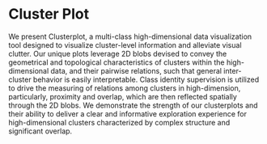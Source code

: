 # Cluster Plot
We present Clusterplot, a multi-class high-dimensional data visualization tool designed to visualize cluster-level information
and alleviate visual clutter. Our unique plots leverage 2D blobs devised to convey the geometrical and topological characteristics of
clusters within the high-dimensional data, and their pairwise relations, such that general inter-cluster behavior is easily interpretable.
Class identity supervision is utilized to drive the measuring of relations among clusters in high-dimension, particularly, proximity and
overlap, which are then reflected spatially through the 2D blobs. We demonstrate the strength of our clusterplots and their ability to
deliver a clear and informative exploration experience for high-dimensional clusters characterized by complex structure and significant
overlap.